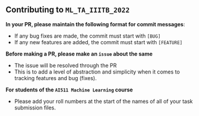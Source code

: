 ## Contributing to `ML_TA_IIITB_2022`

**In your PR, please maintain the following format for commit messages**:

- If any bug fixes are made, the commit must start with `[BUG]`
- If any new features are added, the commit must start with `[FEATURE]`



**Before making a PR, please make an `issue` about the same**

- The issue will be resolved through the PR
- This is to add a level of abstraction and simplicity when it comes to tracking features and bug (fixes).

**For students of the `AI511 Machine Learning` course**

- Please add your roll numbers at the start of the names of all of your task submission files.
